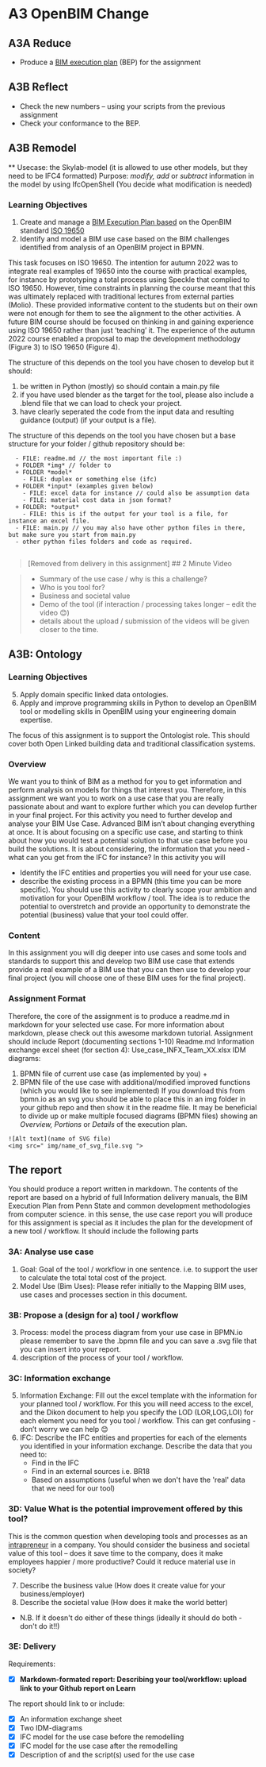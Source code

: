 # A3 OpenBIM Change

## A3A Reduce
* Produce a [BIM execution plan] (BEP) for the assignment

## A3B Reflect
* Check the new numbers – using your scripts from the previous assignment
* Check your conformance to the BEP.

## A3B Remodel
** Usecase: the Skylab-model (it is allowed to use other models, but they need to be IFC4 formatted)
Purpose: *modify, add* or *subtract* information in the model by using IfcOpenShell (You decide what modification is needed)


### Learning Objectives
1. Create and manage a [BIM Execution Plan based](/41934/Concepts/BIMEexecutionPlan) on the OpenBIM standard [ISO 19650](/41934/Concepts/ISO19650/README.md)
7. Identify and model a BIM use case based on the BIM challenges identified from analysis of an OpenBIM project in BPMN.
   
This task focuses on ISO 19650. The intention for autumn 2022 was to integrate real examples of 19650 into the course with practical examples, for instance by prototyping a total process using Speckle that complied to ISO 19650. However, time constraints in planning the course meant that this was ultimately replaced with traditional lectures from external parties (Molio). These provided informative content to the students but on their own were not enough for them to see the alignment to the other activities. A future BIM course should be focused on thinking in and gaining experience using ISO 19650 rather than just ‘teaching’ it. The experience of the autumn 2022 course enabled a proposal to map the development methodology (Figure 3) to ISO 19650 (Figure 4).

The structure of this depends on the tool you have chosen to develop but it should:
1. be written in Python (mostly) so should contain a main.py file
2. if you have used blender as the target for the tool, please also include a .blend file that we can load to check your project.
3. have clearly seperated the code from the input data and resulting guidance (output) (if your output is a file).

The structure of this depends on the tool you have chosen but a base structure for your folder / github repository should be: 

````
  - FILE: readme.md // the most important file :) 
  + FOLDER *img* // folder to 
  + FOLDER *model*
    - FILE: duplex or something else (ifc)
  + FOLDER *input* (examples given below)
    - FILE: excel data for instance // could also be assumption data
    - FILE: material cost data in json format?
  + FOLDER: *output*
    - FILE: this is if the output for your tool is a file, for instance an excel file.
  - FILE: main.py // you may also have other python files in there, but make sure you start from main.py
  - other python files folders and code as required.
  
````

> [Removed from delivery in this assignment] ## 2 Minute Video
 
> * Summary of the use case / why is this a challenge?
> * Who is you tool for?
> * Business and societal value
> * Demo of the tool (if interaction / processing takes longer – edit the video 😊)
> * details about the upload / submission of the videos will be given closer to the time.


## A3B: Ontology
### Learning Objectives
5. Apply domain specific linked data ontologies.
11. Apply and improve programming skills in Python to develop an OpenBIM tool or modelling skills in OpenBIM using your engineering domain expertise.
   
The focus of this assignment is to support the Ontologist role. This should cover both Open Linked building data and traditional classification systems.

### Overview
We want you to think of BIM as a method for you to get information and perform analysis on models for things that interest you. Therefore, in this assignment we want you to work on a use case that you are really passionate about and want to explore further which you can develop further in your final project. For this activity you need to further develop and analyse your BIM Use Case. Advanced BIM isn’t about changing everything at once. It is about focusing on a specific use case, and starting to think about how you would test a potential solution to that use case before you build the solutions. It is about considering, the information that you need - what can you get from the IFC for instance? In this activity you will
* Identify the IFC entities and properties you will need for your use case.
* describe the existing process in a BPMN (this time you can be more specific).
You should use this activity to clearly scope your ambition and motivation for your OpenBIM workflow / tool. The idea is to reduce the potential to overstretch and provide an opportunity to demonstrate the potential (business) value that your tool could offer.

### Content
In this assignment you will dig deeper into use cases and some tools and standards to support this and develop two BIM use case that extends provide a real example of a BIM use that you can then use to develop your final project (you will choose one of these BIM uses for the final project).

### Assignment Format
Therefore, the core of the assignment is to produce a readme.md in markdown for your selected use case. For more information about markdown, please check out this awesome markdown tutorial.
Assignment should include
Report (documenting sections 1-10)
Readme.md
Information exchange excel sheet (for section 4): Use_case_INFX_Team_XX.xlsx
IDM diagrams:
1.	BPMN file of current use case (as implemented by you) + 
2.	BPMN file of the use case with additional/modified improved functions (which you would like to see implemented) 
If you download this from bpmn.io as an svg you should be able to place this in an img folder in your github repo and then show it in the readme file.
It may be beneficial to divide up or make multiple focused diagrams (BPMN files) showing an *Overview, Portions* or *Details* of the execution plan.

```
![Alt text](name of SVG file)
<img src=" img/name_of_svg_file.svg ">
```

## The report
You should produce a report written in markdown. The contents of the report are based on a hybrid of full Information delivery manuals, the BIM Execution Plan from Penn State and common development methodologies from computer science. in this sense, the use case report you will produce for this assignment is special as it includes the plan for the development of a new tool / workflow. It should include the following parts

### 3A: Analyse use case

1. Goal: Goal of the tool / workflow in one sentence. i.e. to support the user to calculate the total total cost of the project.
2. Model Use (Bim Uses): Please refer initially to the Mapping BIM uses, use cases and processes section in this document.

### 3B: Propose a (design for a) tool / workflow

3. Process: model the process diagram from your use case in BPMN.io please remember to save the .bpmn file and you can save a .svg file that you can insert into your report. 
4. description of the process of your tool / workflow.

### 3C: Information exchange

5. Information Exchange: Fill out the excel template with the information for your planned tool / workflow. For this you will need access to the excel, and the Dikon document to help you specify the LOD (LOR,LOG,LOI) for each element you need for you tool / workflow. This can get confusing - don’t worry we can help 😊
6. IFC: Describe the IFC entities and properties for each of the elements you identified in your information exchange. Describe the data that you need to:
	* Find in the IFC
	* Find in an external sources i.e. BR18
	* Based on assumptions (useful when we don't have the 'real' data that we need for our tool)

### 3D: Value What is the potential improvement offered by this tool?

This is the common question when developing tools and processes as an [intrapreneur]( https://hbr.org/2020/03/why-you-should-become-an-intrapreneur) in a company. You should consider the business and societal value of this tool – does it save time to the company, does it make employees happier / more productive? Could it reduce material use in society?

7. Describe the business value (How does it create value for your business/employer)
8. Describe the societal value (How does it make the world better)

* N.B. If it doesn't do either of these things (ideally it should do both - don't do it!!)

### 3E: Delivery

Requirements:
+ [x] **Markdown-formated report: Describing your tool/workflow: upload link to your Github report on Learn**

The report should link to or include:
- [x] An information exchange sheet  
- [x] Two IDM-diagrams
- [x] IFC model for the use case before the remodelling
- [x] IFC model for the use case after the remodelling
- [x] Description of and the script(s) used for the use case 

[BIM execution plan]: /41934/Concepts/BIMExecutionPlan
[BlenderBIM]: /41934/Concepts/BlenderBIM
